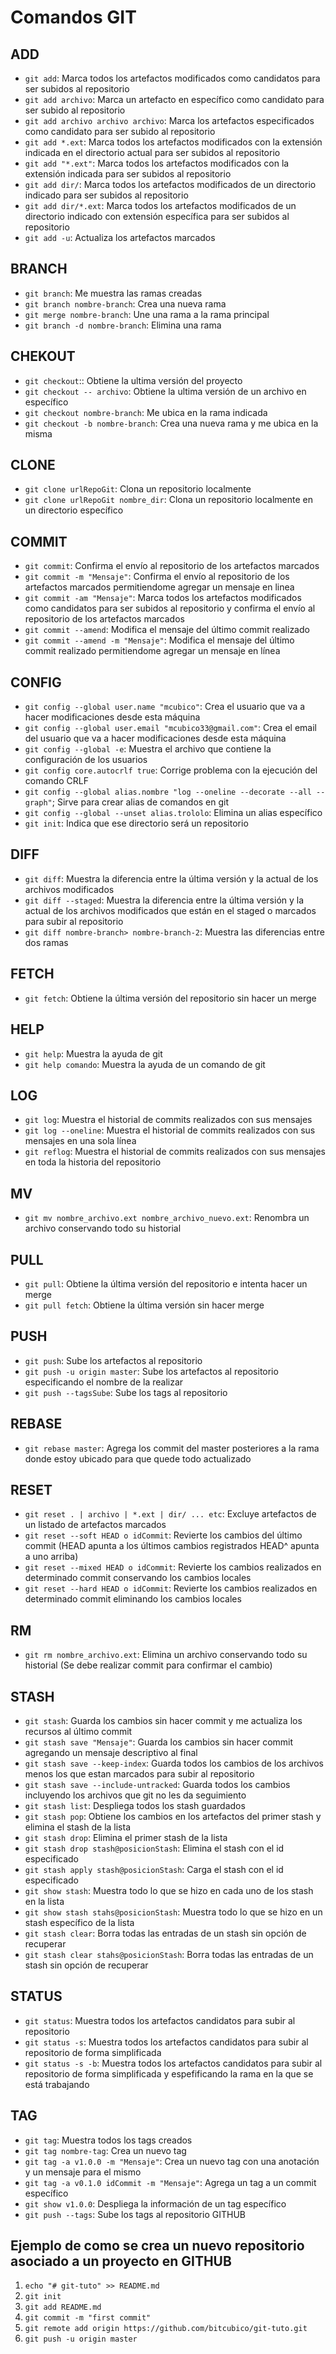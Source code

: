 # Comandos GIT

## ADD

* `git add`: Marca todos los artefactos modificados como candidatos para ser subidos al repositorio
* `git add archivo`: Marca un artefacto en específico como candidato para ser subido al repositorio
* `git add archivo archivo archivo`: Marca los artefactos especificados como candidato para ser subido al repositorio
* `git add *.ext`: Marca todos los artefactos modificados con la extensión indicada en el directorio actual para ser subidos al repositorio
* `git add "*.ext"`: Marca todos los artefactos modificados con la extensión indicada para ser subidos al repositorio
* `git add dir/`: Marca todos los artefactos modificados de un directorio indicado para ser subidos al repositorio
* `git add dir/*.ext`: Marca todos los artefactos modificados de un directorio indicado con extensión específica para ser subidos al repositorio
* `git add -u`: Actualiza los artefactos marcados

## BRANCH

* `git branch`: Me muestra las ramas creadas
* `git branch nombre-branch`: Crea una nueva rama
* `git merge nombre-branch`: Une una rama a la rama principal
* `git branch -d nombre-branch`: Elimina una rama

## CHEKOUT

* `git checkout`:: Obtiene la ultima versión del proyecto
* `git checkout -- archivo`: Obtiene la ultima versión de un archivo en específico
* `git checkout nombre-branch`:  Me ubica en la rama indicada
* `git checkout -b nombre-branch`: Crea una nueva rama y me ubica en la misma

## CLONE

* `git clone urlRepoGit`: Clona un repositorio localmente
* `git clone urlRepoGit nombre_dir`: Clona un repositorio localmente en un directorio específico

## COMMIT

* `git commit`: Confirma el envío al repositorio de los artefactos marcados
* `git commit -m "Mensaje"`: Confirma el envío al repositorio de los artefactos marcados permitiendome agregar un mensaje en linea
* `git commit -am "Mensaje"`: Marca todos los artefactos modificados como candidatos para ser subidos al repositorio y confirma el envío al repositorio de los artefactos marcados
* `git commit --amend`: Modifica el mensaje del último commit realizado
* `git commit --amend -m "Mensaje"`: Modifica el mensaje del último commit realizado permitiendome agregar un mensaje en línea

## CONFIG

* `git config --global user.name "mcubico"`: Crea el usuario que va a hacer modificaciones desde esta máquina
* `git config --global user.email "mcubico33@gmail.com"`: Crea el email del usuario que va a hacer modificaciones desde esta máquina
* `git config --global -e`: Muestra el archivo que contiene la configuración de los usuarios
* `git config core.autocrlf true`: Corrige problema con la ejecución del comando CRLF
* `git config --global alias.nombre "log --oneline --decorate --all --graph"`; Sirve para crear alias de comandos en git
* `git config --global --unset alias.trololo`: Elimina un alias específico
* `git init`: Indica que ese directorio será un repositorio

## DIFF

* `git diff`: Muestra la diferencia entre la última versión y la actual de los archivos modificados 
* `git diff --staged`: Muestra la diferencia entre la última versión y la actual de los archivos modificados que están en el staged o marcados para subir al repositorio
* `git diff nombre-branch> nombre-branch-2`: Muestra las diferencias entre dos ramas

## FETCH

* `git fetch`: Obtiene la última versión del repositorio sin hacer un merge

## HELP

* `git help`: Muestra la ayuda de git
* `git help comando`: Muestra la ayuda de un comando de git

## LOG

* `git log`: Muestra el historial de commits realizados con sus mensajes
* `git log --oneline`: Muestra el historial de commits realizados con sus mensajes en una sola línea
* `git reflog`: Muestra el historial de commits realizados con sus mensajes en toda la historia del repositorio

## MV

* `git mv nombre_archivo.ext nombre_archivo_nuevo.ext`: Renombra un archivo conservando todo su historial

## PULL

* `git pull`: Obtiene la última versión del repositorio e intenta hacer un merge
* `git pull fetch`: Obtiene la última versión sin hacer merge

## PUSH

* `git push`: Sube los artefactos al repositorio
* `git push -u origin master`: Sube los artefactos al repositorio especificando el nombre de la realizar
* `git push --tagsSube`: Sube los tags al repositorio

## REBASE

* `git rebase master`: Agrega los commit del master posteriores a la rama donde estoy ubicado para que quede todo actualizado

## RESET

* `git reset . | archivo | *.ext | dir/ ... etc`: Excluye artefactos de un listado de artefactos marcados
* `git reset --soft HEAD o idCommit`: Revierte los cambios del último commit (HEAD apunta a los últimos cambios registrados HEAD^ apunta a uno arriba)
* `git reset --mixed HEAD o idCommit`: Revierte los cambios realizados en determinado commit conservando los cambios locales
* `git reset --hard HEAD o idCommit`: Revierte los cambios realizados en determinado commit eliminando los cambios locales

## RM

* `git rm nombre_archivo.ext`: Elimina un archivo conservando todo su historial (Se debe realizar commit para confirmar el cambio)

## STASH

* `git stash`: Guarda los cambios sin hacer commit y me actualiza los recursos al último commit
* `git stash save "Mensaje"`: Guarda los cambios sin hacer commit agregando un mensaje descriptivo al final
* `git stash save --keep-index`: Guarda todos los cambios de los archivos menos los que estan marcados para subir al repositorio
* `git stash save --include-untracked`: Guarda todos los cambios incluyendo los archivos que git no les da seguimiento
* `git stash list`: Despliega todos los stash guardados
* `git stash pop`: Obtiene los cambios en los artefactos del primer stash y elimina el stash de la lista
* `git stash drop`: Elimina el primer stash de la lista
* `git stash drop stash@posicionStash`: Elimina el stash con el id especificado
* `git stash apply stash@posicionStash`: Carga el stash con el id especificado
* `git show stash`: Muestra todo lo que se hizo en cada uno de los stash en la lista
* `git show stash stahs@posicionStash`: Muestra todo lo que se hizo en un stash específico de la lista
* `git stash clear`: Borra todas las entradas de un stash sin opción de recuperar
* `git stash clear stahs@posicionStash`: Borra todas las entradas de un stash sin opción de recuperar

## STATUS

* `git status`: Muestra todos los artefactos candidatos para subir al repositorio
* `git status -s`: Muestra todos los artefactos candidatos para subir al repositorio de forma simplificada
* `git status -s -b`: Muestra todos los artefactos candidatos para subir al repositorio de forma simplificada y espefificando la rama en la que se está trabajando

## TAG

* `git tag`: Muestra todos los tags creados
* `git tag nombre-tag`: Crea un nuevo tag
* `git tag -a v1.0.0 -m "Mensaje"`: Crea un nuevo tag con una anotación y un mensaje para el mismo
* `git tag -a v0.1.0 idCommit -m "Mensaje"`: Agrega un tag a un commit específico
* `git show v1.0.0`: Despliega la información de un tag específico
* `git push --tags`: Sube los tags al repositorio GITHUB

## Ejemplo de como se crea un nuevo repositorio asociado a un proyecto en GITHUB

1. `echo "# git-tuto" >> README.md`
2. `git init`
3. `git add README.md`
4. `git commit -m "first commit"`
5. `git remote add origin https://github.com/bitcubico/git-tuto.git`
6. `git push -u origin master`